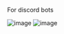 For discord bots

![image](https://github.com/user-attachments/assets/6ed7d561-a958-4bd7-834a-c23d27663676) ![image](https://github.com/user-attachments/assets/406488bd-986e-4942-959d-c4dec1626f2b)


